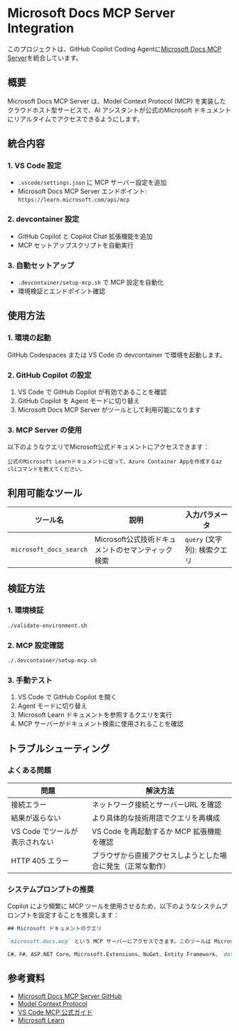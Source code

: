# Microsoft Docs MCP Server Integration

このプロジェクトは、GitHub Copilot Coding Agentに[Microsoft Docs MCP Server](https://github.com/MicrosoftDocs/mcp)を統合しています。

## 概要

Microsoft Docs MCP Server は、Model Context Protocol (MCP) を実装したクラウドホスト型サービスで、AI アシスタントが公式のMicrosoft ドキュメントにリアルタイムでアクセスできるようにします。

## 統合内容

### 1. VS Code 設定
- `.vscode/settings.json` に MCP サーバー設定を追加
- Microsoft Docs MCP Server エンドポイント: `https://learn.microsoft.com/api/mcp`

### 2. devcontainer 設定
- GitHub Copilot と Copilot Chat 拡張機能を追加
- MCP セットアップスクリプトを自動実行

### 3. 自動セットアップ
- `.devcontainer/setup-mcp.sh` で MCP 設定を自動化
- 環境検証とエンドポイント確認

## 使用方法

### 1. 環境の起動
GitHub Codespaces または VS Code の devcontainer で環境を起動します。

### 2. GitHub Copilot の設定
1. VS Code で GitHub Copilot が有効であることを確認
2. GitHub Copilot を Agent モードに切り替え
3. Microsoft Docs MCP Server がツールとして利用可能になります

### 3. MCP Server の使用
以下のようなクエリでMicrosoft公式ドキュメントにアクセスできます：

```
公式のMicrosoft Learnドキュメントに従って、Azure Container Appを作成するaz cliコマンドを教えてください。
```

## 利用可能なツール

| ツール名 | 説明 | 入力パラメータ |
|---------|------|---------------|
| `microsoft_docs_search` | Microsoft公式技術ドキュメントのセマンティック検索 | `query` (文字列): 検索クエリ |

## 検証方法

### 1. 環境検証
```bash
./validate-environment.sh
```

### 2. MCP 設定確認
```bash
./.devcontainer/setup-mcp.sh
```

### 3. 手動テスト
1. VS Code で GitHub Copilot を開く
2. Agent モードに切り替え
3. Microsoft Learn ドキュメントを参照するクエリを実行
4. MCP サーバーがドキュメント検索に使用されることを確認

## トラブルシューティング

### よくある問題

| 問題 | 解決方法 |
|------|---------|
| 接続エラー | ネットワーク接続とサーバーURL を確認 |
| 結果が返らない | より具体的な技術用語でクエリを再構成 |
| VS Code でツールが表示されない | VS Code を再起動するか MCP 拡張機能を確認 |
| HTTP 405 エラー | ブラウザから直接アクセスしようとした場合に発生（正常な動作） |

### システムプロンプトの推奨

Copilot により頻繁に MCP ツールを使用させるため、以下のようなシステムプロンプトを設定することを推奨します：

```md
## Microsoft ドキュメントのクエリ

`microsoft.docs.mcp` という MCP サーバーにアクセスできます。このツールは Microsoft の最新公式ドキュメントを検索でき、あなたの訓練データよりも詳細または新しい情報を提供できる場合があります。

C#、F#、ASP.NET Core、Microsoft.Extensions、NuGet、Entity Framework、`dotnet` ランタイムなどの Microsoft ネイティブ技術について質問される場合は、特定の狭い範囲の質問に対して、このツールを研究目的で使用してください。
```

## 参考資料

- [Microsoft Docs MCP Server GitHub](https://github.com/MicrosoftDocs/mcp)
- [Model Context Protocol](https://modelcontextprotocol.io)
- [VS Code MCP 公式ガイド](https://code.visualstudio.com/docs/copilot/chat/mcp-servers)
- [Microsoft Learn](https://learn.microsoft.com)